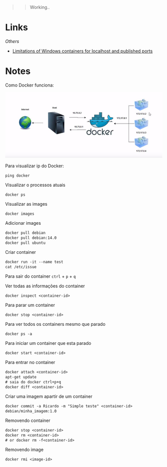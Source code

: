 >> Working..

# Links

*Others*

- [Limitations of Windows containers for localhost and published ports](https://docs.docker.com/docker-for-windows/troubleshoot/#limitations-of-windows-containers-for-localhost-and-published-ports)

# Notes

Como Docker funciona:

![overview](../_assets/images/docker_conceito.jpg)

Para visualizar ip do Docker:

```
ping docker
```

Visualizar o processos atuais

```
docker ps
```

Visualizar as images

```
docker images
```

Adicionar images

```
docker pull debian
docker pull debian:14.0
docker pull ubuntu
```

Criar container

```
docker run -it --name test
cat /etc/issue
```

Para sair do container `ctrl` + `p` + `q`

Ver todas as informações do container

```
docker inspect <container-id>
```

Para parar um container

```
docker stop <container-id>
```

Para ver todos os containers mesmo que parado

```
docker ps -a
```

Para iniciar um container que esta parado

```
docker start <container-id>
```

Para entrar no container

```
docker attach <container-id>
apt-get update
# saia do docker ctrl+p+q
docker diff <container-id>
```

Criar uma imagem apartir de um container

```
docker commit -a Ricardo -m "Simple teste" <container-id> debian/minha_imagem:1.0
```

Removendo container

```
docker stop <container-id>
docker rm <container-id>
# or docker rm -f<container-id>
```

Removendo image

```
docker rmi <image-id>
```
